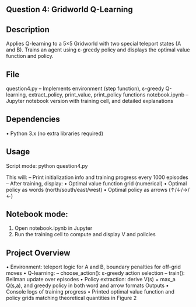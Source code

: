 Question 4: Gridworld Q-Learning
-

Description
-

Applies Q-learning to a 5×5 Gridworld with two special teleport states (A and B). Trains an agent using ε-greedy policy and displays the optimal value function and policy.


File
-
question4.py – Implements environment (step function), ε-greedy Q-learning, extract_policy, print_value, print_policy functions
notebook.ipynb – Jupyter notebook version with training cell, and detailed explanations

Dependencies
-
• Python 3.x (no extra libraries required)

Usage
-

Script mode:
python question4.py

This will:
– Print initialization info and training progress every 1000 episodes
– After training, display:
• Optimal value function grid (numerical)
• Optimal policy as words (north/south/east/west)
• Optimal policy as arrows (↑/↓/→/←)

Notebook mode:
-
1.	Open notebook.ipynb in Jupyter
2.	Run the training cell to compute and display V and policies

Project Overview
-

• Environment: teleport logic for A and B, boundary penalties for off-grid moves
• Q-learning:
– choose_action(): ε-greedy action selection
– train(): Bellman update over episodes
• Policy extraction: derive V(s) = max_a Q(s,a), and greedy policy in both word and arrow formats
Outputs
• Console logs of training progress
• Printed optimal value function and policy grids matching theoretical quantities in Figure 2


